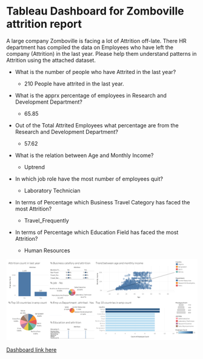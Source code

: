# Tableau Dashboard for Zomboville attrition report

A large company Zomboville is facing a lot of Attrition off-late. There HR department has compiled the data on Employees who have left the company (Attrition) in the last year. Please help them understand patterns in Attrition using the attached dataset.

- What is the number of people who have Attrited in the last year?

  -  210 People have attrited in the last year.

- What is the apprx percentage of employees in Research and Development Department?
  
   - 65.85

- Out of the Total Attrited Employees what percentage are from the Research and Development Department? 
  
  - 57.62

- What is the relation between Age and Monthly Income?
 
  - Uptrend

- In which job role have the most number of employees quit?
  
  - Laboratory Technician

- In terms of Percentage which Business Travel Category has faced the most Attrition? 
 
  - Travel_Frequently

- In terms of Percentage which Education Field has faced the most Attrition?
  
  - Human Resources


<p align="center">
  <img src="Dashboard 1.png" alt="Dashboard" />
</p>



[Dashboard link here](https://public.tableau.com/views/hr_attrition_16981513216800/Dashboard1?:language=en-US&publish=yes&:display_count=n&:origin=viz_share_link)